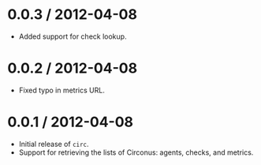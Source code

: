 
0.0.3 / 2012-04-08
==================

  * Added support for check lookup.

0.0.2 / 2012-04-08
==================

  * Fixed typo in metrics URL.

0.0.1 / 2012-04-08
==================

  * Initial release of `circ`.
  * Support for retrieving the lists of Circonus: agents, checks, and metrics.
